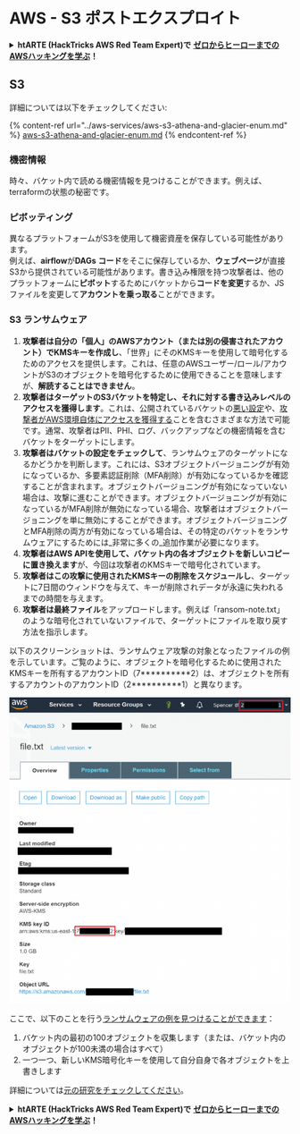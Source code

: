 # AWS - S3 ポストエクスプロイト

<details>

<summary><strong>htARTE (HackTricks AWS Red Team Expert)で</strong> <a href="https://training.hacktricks.xyz/courses/arte"><strong>ゼロからヒーローまでのAWSハッキングを学ぶ</strong></a><strong>！</strong></summary>

HackTricksをサポートする他の方法:

* **HackTricksにあなたの会社を広告したい**、または**HackTricksをPDFでダウンロードしたい**場合は、[**サブスクリプションプラン**](https://github.com/sponsors/carlospolop)をチェックしてください！
* [**公式のPEASS & HackTricksグッズ**](https://peass.creator-spring.com)を入手する
* [**The PEASS Family**](https://opensea.io/collection/the-peass-family)を発見する、私たちの独占的な[**NFTs**](https://opensea.io/collection/the-peass-family)のコレクション
* 💬 [**Discordグループ**](https://discord.gg/hRep4RUj7f)に**参加する**か、[**telegramグループ**](https://t.me/peass)に参加するか、**Twitter** 🐦 [**@carlospolopm**](https://twitter.com/carlospolopm)を**フォローする**。
* **HackTricks**と[**HackTricks Cloud**](https://github.com/carlospolop/hacktricks-cloud)のgithubリポジトリにPRを提出して、あなたのハッキングのコツを共有する。

</details>

## S3

詳細については以下をチェックしてください:

{% content-ref url="../aws-services/aws-s3-athena-and-glacier-enum.md" %}
[aws-s3-athena-and-glacier-enum.md](../aws-services/aws-s3-athena-and-glacier-enum.md)
{% endcontent-ref %}

### 機密情報

時々、バケット内で読める機密情報を見つけることができます。例えば、terraformの状態の秘密です。

### ピボッティング

異なるプラットフォームがS3を使用して機密資産を保存している可能性があります。\
例えば、**airflow**が**DAGs** **コード**をそこに保存しているか、**ウェブページ**が直接S3から提供されている可能性があります。書き込み権限を持つ攻撃者は、他のプラットフォームに**ピボット**するためにバケットから**コードを変更**するか、JSファイルを変更して**アカウントを乗っ取る**ことができます。

### S3 ランサムウェア

1. **攻撃者は自分の「個人」のAWSアカウント（または別の侵害されたアカウント）でKMSキーを作成し**、「世界」にそのKMSキーを使用して暗号化するためのアクセスを提供します。これは、任意のAWSユーザー/ロール/アカウントがS3のオブジェクトを暗号化するために使用できることを意味しますが、**解読することはできません**。
2. **攻撃者はターゲットのS3バケットを特定し、それに対する書き込みレベルのアクセスを獲得します**。これは、公開されているバケットの[悪い設定](https://rhinosecuritylabs.com/penetration-testing/penetration-testing-aws-storage/)や、[攻撃者がAWS環境自体にアクセスを獲得する](https://rhinosecuritylabs.com/penetration-testing/penetration-testing-aws-storage/)ことを含むさまざまな方法で可能です。通常、攻撃者はPII、PHI、ログ、バックアップなどの機密情報を含むバケットをターゲットにします。
3. **攻撃者はバケットの設定をチェックして**、ランサムウェアのターゲットになるかどうかを判断します。これには、S3オブジェクトバージョニングが有効になっているか、多要素認証削除（MFA削除）が有効になっているかを確認することが含まれます。オブジェクトバージョニングが有効になっていない場合は、攻撃に進むことができます。オブジェクトバージョニングが有効になっているがMFA削除が無効になっている場合、攻撃者はオブジェクトバージョニングを単に無効にすることができます。オブジェクトバージョニングとMFA削除の両方が有効になっている場合は、その特定のバケットをランサムウェアにするためには_非常に多くの_追加作業が必要になります。
4. **攻撃者はAWS APIを使用して、バケット内の各オブジェクトを新しいコピーに置き換えます**が、今回は攻撃者のKMSキーで暗号化されています。
5. **攻撃者はこの攻撃に使用されたKMSキーの削除をスケジュールし**、ターゲットに7日間のウィンドウを与えて、キーが削除されデータが永遠に失われるまでの時間を与えます。
6. **攻撃者は最終ファイル**をアップロードします。例えば「ransom-note.txt」のような暗号化されていないファイルで、ターゲットにファイルを取り戻す方法を指示します。

以下のスクリーンショットは、ランサムウェア攻撃の対象となったファイルの例を示しています。ご覧のように、オブジェクトを暗号化するために使用されたKMSキーを所有するアカウントID（7\*\*\*\*\*\*\*\*\*\*2）は、オブジェクトを所有するアカウントのアカウントID（2\*\*\*\*\*\*\*\*\*\*1）と異なります。

![](<../../../.gitbook/assets/image (2) (1) (1) (1) (1) (1).png>)

ここで、以下のことを行う[ランサムウェアの例を見つけることができます](https://github.com/RhinoSecurityLabs/Cloud-Security-Research/blob/master/AWS/s3\_ransomware/s3-ransomware-poc.py)：

1. バケット内の最初の100オブジェクトを収集します（または、バケット内のオブジェクトが100未満の場合はすべて）
2. 一つ一つ、新しいKMS暗号化キーを使用して自分自身で各オブジェクトを上書きします

詳細については[元の研究をチェックしてください](https://rhinosecuritylabs.com/aws/s3-ransomware-part-1-attack-vector/)。

<details>

<summary><strong>htARTE (HackTricks AWS Red Team Expert)で</strong> <a href="https://training.hacktricks.xyz/courses/arte"><strong>ゼロからヒーローまでのAWSハッキングを学ぶ</strong></a><strong>！</strong></summary>

HackTricksをサポートする他の方法:

* **HackTricksにあなたの会社を広告したい**、または**HackTricksをPDFでダウンロードしたい**場合は、[**サブスクリプションプラン**](https://github.com/sponsors/carlospolop)をチェックしてください！
* [**公式のPEASS & HackTricksグッズ**](https://peass.creator-spring.com)を入手する
* [**The PEASS Family**](https://opensea.io/collection/the-peass-family)を発見する、私たちの独占的な[**NFTs**](https://opensea.io/collection/the-peass-family)のコレクション
* 💬 [**Discordグループ**](https://discord.gg/hRep4RUj7f)に**参加する**か、[**telegramグループ**](https://t.me/peass)に参加するか、**Twitter** 🐦 [**@carlospolopm**](https://twitter.com/carlospolopm)を**フォローする**。
* **HackTricks**と[**HackTricks Cloud**](https://github.com/carlospolop/hacktricks-cloud)のgithubリポジトリにPRを提出して、あなたのハッキングのコツを共有する。

</details>
